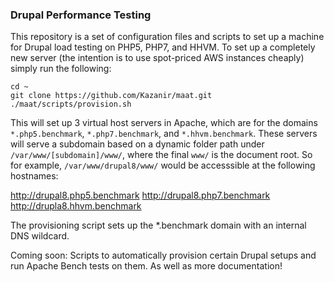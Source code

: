 ### Drupal Performance Testing

This repository is a set of configuration files and scripts to set up a machine for Drupal load testing on PHP5, PHP7, and HHVM. To set up a completely new server (the intention is to use spot-priced AWS instances cheaply) simply run the following:

```
cd ~
git clone https://github.com/Kazanir/maat.git
./maat/scripts/provision.sh
```

This will set up 3 virtual host servers in Apache, which are for the domains `*.php5.benchmark`, `*.php7.benchmark`, and `*.hhvm.benchmark`. These servers will serve a subdomain based on a dynamic folder path under `/var/www/[subdomain]/www/`, where the final `www/` is the document root. So for example, `/var/www/drupal8/www/` would be accesssible at the following hostnames:

http://drupal8.php5.benchmark
http://drupal8.php7.benchmark
http://drupla8.hhvm.benchmark

The provisioning script sets up the *.benchmark domain with an internal DNS wildcard.

Coming soon: Scripts to automatically provision certain Drupal setups and run Apache Bench tests on them. As well as more documentation!
